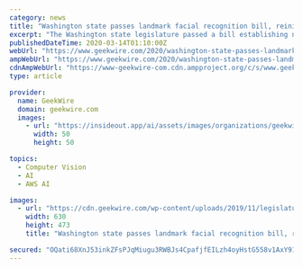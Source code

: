 ```yaml
---
category: news
title: "Washington state passes landmark facial recognition bill, reining in government use of AI"
excerpt: "The Washington state legislature passed a bill establishing new guardrails on government use of facial recognition software. The bill cleared both chambers of the state legislature Thursday, hours before the session ended, positioning Washington as one of the first states in the nation to regulate facial recognition, a key component in the ..."
publishedDateTime: 2020-03-14T01:10:00Z
webUrl: "https://www.geekwire.com/2020/washington-state-passes-landmark-facial-recognition-bill-reining-government-use-ai/"
ampWebUrl: "https://www.geekwire.com/2020/washington-state-passes-landmark-facial-recognition-bill-reining-government-use-ai/amp/"
cdnAmpWebUrl: "https://www-geekwire-com.cdn.ampproject.org/c/s/www.geekwire.com/2020/washington-state-passes-landmark-facial-recognition-bill-reining-government-use-ai/amp/"
type: article

provider:
  name: GeekWire
  domain: geekwire.com
  images:
    - url: "https://insideout.app/ai/assets/images/organizations/geekwire.com-50x50.jpg"
      width: 50
      height: 50

topics:
  - Computer Vision
  - AI
  - AWS AI

images:
  - url: "https://cdn.geekwire.com/wp-content/uploads/2019/11/legislature-630x473.jpg"
    width: 630
    height: 473
    title: "Washington state passes landmark facial recognition bill, reining in government use of AI"

secured: "OQati68XnJ53inkZFsPJqMiugu3RWBJs4CpafjfEILzh4oyHstG558v1AxY91odGRLPawD5fosPewu1NtMCH94ePvCDySrnTVuK0KOTb3953oO3u+j94tfVzN/j0ou/nn0lLXp8W6hQ3pf/xpciGHn70JpT6esFyCHs82JmhNx24sTpgJDar6+cjy28W0HIL4MgmDXjqcG8ZQSAzpW630KKVlW19xlvRBKQu0teWvENkTInliSxkx64WSGBllPdlKRyipVecCMD/fyGrpV5H4d+l34hvoX/JwscWbR2CdmRLycEana99xGLBF2jk1seP;5k1JtHptXiwuVcoAj+YtXQ=="
---
```


